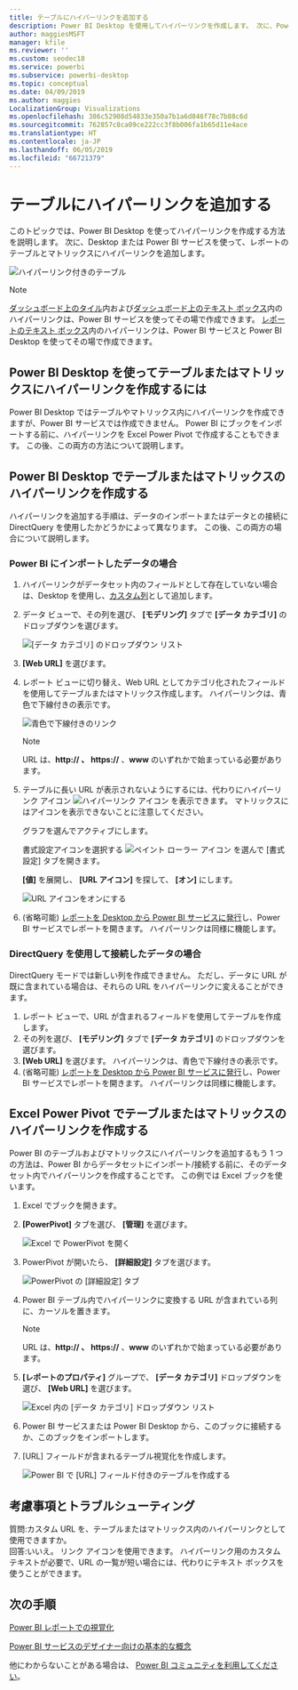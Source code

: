 ```yaml
---
title: テーブルにハイパーリンクを追加する
description: Power BI Desktop を使用してハイパーリンクを作成します。 次に、Power BI Desktop または Power BI サービスを使って、レポートのテーブルとマトリックスにハイパーリンクを追加します。
author: maggiesMSFT
manager: kfile
ms.reviewer: ''
ms.custom: seodec18
ms.service: powerbi
ms.subservice: powerbi-desktop
ms.topic: conceptual
ms.date: 04/09/2019
ms.author: maggies
LocalizationGroup: Visualizations
ms.openlocfilehash: 386c52908d54833e350a7b1a6d846f78c7b88c6d
ms.sourcegitcommit: 762857c8ca09ce222cc3f8b006fa1b65d11e4ace
ms.translationtype: HT
ms.contentlocale: ja-JP
ms.lasthandoff: 06/05/2019
ms.locfileid: "66721379"
---
```

# <a name="add-hyperlinks-to-a-table"></a>テーブルにハイパーリンクを追加する
このトピックでは、Power BI Desktop を使ってハイパーリンクを作成する方法を説明します。 次に、Desktop または Power BI サービスを使って、レポートのテーブルとマトリックスにハイパーリンクを追加します。 

![ハイパーリンク付きのテーブル](media/power-bi-hyperlinks-in-tables/hyperlinkedtable.png)

> [!NOTE]
> [ダッシュボード上のタイル](service-dashboard-edit-tile.md)内および[ダッシュボード上のテキスト ボックス](service-dashboard-add-widget.md)内のハイパーリンクは、Power BI サービスを使ってその場で作成できます。 [レポートのテキスト ボックス](service-add-hyperlink-to-text-box.md)内のハイパーリンクは、Power BI サービスと Power BI Desktop を使ってその場で作成できます。
> 

## <a name="to-create-a-hyperlink-in-a-table-or-matrix-using-power-bi-desktop"></a>Power BI Desktop を使ってテーブルまたはマトリックスにハイパーリンクを作成するには
Power BI Desktop ではテーブルやマトリックス内にハイパーリンクを作成できますが、Power BI サービスでは作成できません。 Power BI にブックをインポートする前に、ハイパーリンクを Excel Power Pivot で作成することもできます。 この後、この両方の方法について説明します。

## <a name="create-a-table-or-matrix-hyperlink-in-power-bi-desktop"></a>Power BI Desktop でテーブルまたはマトリックスのハイパーリンクを作成する
ハイパーリンクを追加する手順は、データのインポートまたはデータとの接続に DirectQuery を使用したかどうかによって異なります。 この後、この両方の場合について説明します。

### <a name="for-data-imported-into-power-bi"></a>Power BI にインポートしたデータの場合
1. ハイパーリンクがデータセット内のフィールドとして存在していない場合は、Desktop を使用し、[カスタム列](desktop-common-query-tasks.md)として追加します。
2. データ ビューで、その列を選び、 **[モデリング]** タブで **[データ カテゴリ]** のドロップダウンを選びます。
   
    ![[データ カテゴリ] のドロップダウン リスト](media/power-bi-hyperlinks-in-tables/pbi_data_category.png)
3. **[Web URL]** を選びます。
4. レポート ビューに切り替え、Web URL としてカテゴリ化されたフィールドを使用してテーブルまたはマトリックス作成します。 ハイパーリンクは、青色で下線付きの表示です。

    ![青色で下線付きのリンク](media/power-bi-hyperlinks-in-tables/power-bi-table-with-hyperlinks2.png)

    > [!NOTE]
    > URL は、**http:// 、 https://** 、**www** のいずれかで始まっている必要があります。
    >
   
1. テーブルに長い URL が表示されないようにするには、代わりにハイパーリンク アイコン  ![ハイパーリンク アイコン](media/power-bi-hyperlinks-in-tables/power-bi-hyperlink-icon.png) を表示できます。 マトリックスにはアイコンを表示できないことに注意してください。
   
    グラフを選んでアクティブにします。

    書式設定アイコンを選択する ![ペイント ローラー アイコン](media/power-bi-hyperlinks-in-tables/power-bi-paintroller.png) を選んで [書式設定] タブを開きます。

    **[値]** を展開し、 **[URL アイコン]** を探して、 **[オン]** にします。

    ![URL アイコンをオンにする](media/power-bi-hyperlinks-in-tables/power-bi-url-icon-on.png)

1. (省略可能) [レポートを Desktop から Power BI サービスに発行](guided-learning/publishingandsharing.yml?tutorial-step=2)し、Power BI サービスでレポートを開きます。 ハイパーリンクは同様に機能します。

### <a name="for-data-connected-with-directquery"></a>DirectQuery を使用して接続したデータの場合
DirectQuery モードでは新しい列を作成できません。  ただし、データに URL が既に含まれている場合は、それらの URL をハイパーリンクに変えることができます。

1. レポート ビューで、URL が含まれるフィールドを使用してテーブルを作成します。
2. その列を選び、 **[モデリング]** タブで **[データ カテゴリ]** のドロップダウンを選びます。
3. **[Web URL]** を選びます。 ハイパーリンクは、青色で下線付きの表示です。
4. (省略可能) [レポートを Desktop から Power BI サービスに発行](guided-learning/publishingandsharing.yml?tutorial-step=2)し、Power BI サービスでレポートを開きます。 ハイパーリンクは同様に機能します。

## <a name="create-a-table-or-matrix-hyperlink-in-excel-power-pivot"></a>Excel Power Pivot でテーブルまたはマトリックスのハイパーリンクを作成する
Power BI のテーブルおよびマトリックスにハイパーリンクを追加するもう 1 つの方法は、Power BI からデータセットにインポート/接続する前に、そのデータセット内でハイパーリンクを作成することです。 この例では Excel ブックを使います。

1. Excel でブックを開きます。
2. **[PowerPivot]** タブを選び、 **[管理]** を選びます。
   
   ![Excel で PowerPivot を開く](media/power-bi-hyperlinks-in-tables/createhyperlinkinpowerpivot2.png)
1. PowerPivot が開いたら、 **[詳細設定]** タブを選びます。
   
   ![PowerPivot の [詳細設定] タブ](media/power-bi-hyperlinks-in-tables/createhyperlinkinpowerpivot3.png)
4. Power BI テーブル内でハイパーリンクに変換する URL が含まれている列に、カーソルを置きます。
   
   > [!NOTE]
   > URL は、**http:// 、 https://** 、**www** のいずれかで始まっている必要があります。
   > 
5. **[レポートのプロパティ]** グループで、 **[データ カテゴリ]** ドロップダウンを選び、 **[Web URL]** を選びます。 
   
   ![Excel 内の [データ カテゴリ] ドロップダウン リスト](media/power-bi-hyperlinks-in-tables/createhyperlinksnew.png)

6. Power BI サービスまたは Power BI Desktop から、このブックに接続するか、このブックをインポートします。
7. [URL] フィールドが含まれるテーブル視覚化を作成します。
   
   ![Power BI で [URL] フィールド付きのテーブルを作成する](media/power-bi-hyperlinks-in-tables/hyperlinksintables.gif)

## <a name="considerations-and-troubleshooting"></a>考慮事項とトラブルシューティング
質問:カスタム URL を、テーブルまたはマトリックス内のハイパーリンクとして使用できますか。    
回答:いいえ。 リンク アイコンを使用できます。 ハイパーリンク用のカスタム テキストが必要で、URL の一覧が短い場合には、代わりにテキスト ボックスを使うことができます。


## <a name="next-steps"></a>次の手順
[Power BI レポートでの視覚化](visuals/power-bi-report-visualizations.md)

[Power BI サービスのデザイナー向けの基本的な概念](service-basic-concepts.md)

他にわからないことがある場合は、 [Power BI コミュニティを利用してください](http://community.powerbi.com/)。

